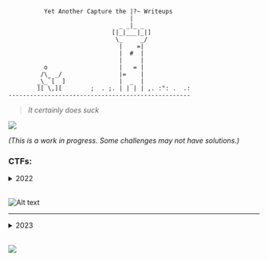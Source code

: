 
```
          Yet Another Capture the |?~ Writeups
                                  |
                               _ _|_ _
                             [|_|___|_|]
                              \_     _/
                               |    =|
                               |  #  |
                               |     |
          o                    |   = |
         /\_ _/                |=    |
        _\_`[  ]               |  _  |
        ][ \,][        ;  . ;. | | | | ,. :": .  .: 
---------------------------------------------------
```

> *It certainly does suck*

![](https://thumbs.gfycat.com/SoreWhisperedAmericantoad-max-1mb.gif)

*(This is a work in progress. Some challenges may not have solutions.)*

### CTFs:

<details>
  <summary>2022</summary> 

<br />

---
BDSec 2022 | https://ctftime.org/event/1699

<details>
  <summary>Challenges</summary> 

- Category: Networking
    - [Victim Attacker](2022/BDSec-2022/victim_attacker.md)
    - [Which FTP?](2022/BDSec-2022/which_ftp.md)
    - [FTP Creads](2022/BDSec-2022/ftp_creads.md)
    - [Uploaded File](2022/BDSec-2022/uploaded_file.md)
    - [Log File](2022/BDSec-2022/log_file.md)
    - [Administrator](2022/BDSec-2022/adminstrator.md)
    - [Secret Key](2022/BDSec-2022/secret_key.md)

- Category: OSINT
    - [Find Rejvi](2022/BDSec-2022/find_rejvi.md)

- Category: Cryptography
    - [Crypto](2022/BDSec-2022/crypto.md)
    - [VIPx01](2022/BDSec-2022/vipx01.md)
    - [VIPx02](2022/BDSec-2022/vipx02.md)
    <!--
    - [Fake](2022/BDSec-2022/fake.md)
    - [Dominoes](2022/BDSec-2022/dominoes.md) 
    -->
    - [Basically RSA](2022/BDSec-2022/basically_rsa.md)
</details>

<br />

---
MCH2022-CTF | https://ctftime.org/event/1696/

<details>
  <summary>Challenges</summary> 

- Category: Networking
    - [My First PCAP](MCH2022-CTF/my_first_pcap.md)
<!--
- Category: Binary
    - [For Aiur](2022/MCH2022-CTF/for_aiur.md)

- Category: Forensics
    - [Extensions](2022/MCH2022-CTF/extensions.md)
-->
- Category: Misc
    - [For Starters](2022/MCH2022-CTF/for_starters.md)
</details>

<br />

<!--
---
UIUCTF-2022 | https://ctftime.org/event/1600/

<details>
  <summary>Challenges</summary> 

- Category: OSINT
    - [Everyone's A Critic 1](2022/UIUCTF-2022/everyones_a_critic_1.md)
    - [Everyone's A Critic 2](2022/UIUCTF-2022/everyones_a_critic_2.md)

</details>

<br />
-->
---
UACTF-2022 | https://ctftime.org/event/1638/

<details>
  <summary>Challenges</summary> 

- Category: Reversing
    - [Sanity Check](2022/UACTF-2022/sanity_check.md)

- Category: Crypto
    - [Peter Works at Bendigo](2022/UACTF-2022/peter_works_at_bendigo.md)

</details>

<br />

---
RACTF-2022 | https://ctftime.org/event/1678/

<details>
  <summary>Challenges</summary> 

- Category: OSINT
    - [Travel Japan](2022/RACTF-2022/travel_japan.md)

- Category: Crypto
    - [French](2022/RACTF-2022/french.md)

</details>

<br />

<!-- 
---
MapleCTF-2022 | https://ctftime.org/event/1676

<details>
  <summary>Challenges</summary> 

- Category: 

- Category: 

</details>

<br /> -->

---
WRECKCTF-2022 | https://ctftime.org/event/1775/

<details>
  <summary>Challenges</summary> 

- Category: Cryptography
  - [Spin](2022/WRECKCTF/spin.md)
  - [Baby RSA](2022/WRECKCTF/baby-rsa.md)

<!-- - Category:  -->

</details>

<br />

---
Security Valley 2022 | https://ctftime.org/event/1799

<details>
  <summary>Challenges</summary> 

- Category: Cryptography
  - [French](2022/SV-CTF-2022/french.md)
  - [Capture Message](2022/SV-CTF-2022/capture-message.md)

</details>

<br />

---
TUCTF-2022 | https://ctftime.org/event/1830/

<details>
  <summary>Challenges</summary> 

- Category: Cryptography
  - [More Effort](2022/TUCTF-2022/more-effort.md)
  - [A Sheep Over Fence](2022/TUCTF-2022/a-sheep-jump-over-fence.md)

- Category: Forensics
  - [Secret Kitteh](2022/TUCTF-2022/secret-kitteh.md)
  - [Kraken](2022/TUCTF-2022/kraken.md)

</details>

<br />

---
XMAS CTF 2022 | https://ctftime.org/event/1787

<details>
  <summary>Challenges</summary> 

- Category: Binary Exploitation
  - [Santa's Complaint Hotline](2022/XMAS-CTF-202/santas-complaint-hotline.md)

- Category: Cryptography
  - [Strange Circles](2022/XMAS-CTF-202/strange_circles.md)


- Category: Reverse Engineering
  - [Gimi's Wonderland](2022/XMAS-CTF-202/gimis-wonderland.md)
  - [Don't Trust Snakes](2022/XMAS-CTF-202/dont-trust-snakes.md)
  - [Presents?](2022/XMAS-CTF-202/presents.md)

- Category: Misc
  - [Manipulated Christmas](2022/XMAS-CTF-202/manipulated-christmas.md)

</details>

<br />

</details>

<br />

<!------- End of 2022 Banner ------->

<!-- ![](https://static.wikia.nocookie.net/matrix/images/8/87/Asleep_at_computer-0.png/revision/latest/scale-to-width-down/1000?cb=20181025033637) -->

<!-- <div class="banner">
  <img src="https://i.stack.imgur.com/wVfnh.jpg" />
</div>

<style>
  .banner {
      overflow: hidden;
  }

  .banner img {
      margin: -60px 0 -63px 0;
  }
</style> -->

<!-- Could not render the above above banner in GitHub Markdown. See: https://github.com/orgs/community/discussions/22728 -->

![Alt text](https://i.kym-cdn.com/photos/images/original/001/339/785/269.jpg)

---

<details>
  <summary>2023</summary> 

<br />

LACTF-2023 | https://ctftime.org/event/1732

<details>
  <summary>Challenges</summary> 

- Category: Misc
    - [CATS!](2023/LACTF-2023/cats.md)
    - [EBE](2023/LACTF-2023/EBE.md)
    - [Hike to Where?](2023/LACTF-2023/hike-to-where.md)

- Category: Crypto
    - [One More Time Pad](2023/LACTF-2023/one-more-time-pad.md)
    - [Rolling in the Mud](2023/LACTF-2023/rolling-in-the-mud.md)
    - [Ravin Cryptosystem](2023/LACTF-2023/ravin-cryptosystem.md)

- Category: Rev
    - [Caterpillar](2023/LACTF-2023/caterpillar.md)


</details>

<br />

Trellix Hax 2023 | https://ctftime.org/event/1882

<details>
  <summary>Challenges</summary> 

- Category: Web
    - [We Need to Break Free](2023/Trellix-Hax-2023/we-need-to-break-free.md)

- Category: Reversing
    - [Spying Through the Web Door](2023/Trellix-Hax-2023/spying-through-the-webdoor.md)

</details>

<br />

<!-- UTCTF 2023 | https://ctftime.org/event/1919

<details>
  <summary>Challenges</summary> 

- Category: 
    - placeholder

- Category: 
    - placeholder

</details>

<br /> -->

cursedCTF 2023 | https://ctftime.org/event/1887

<details>
  <summary>Challenges</summary> 

- Category: OSINT
    - [im alone im alone im alone im alone weed weed weed](2023/cursedCTF-2023/im-alone-im-alone-im-alone-im-alone-weed-weed-weed.md)
- Category: Crypto 
    - [Find the Paper](2023/cursedCTF-2023/find-the-paper.md)
- Category: Reversing
    - 
    
</details>

<br />

</details>

<br />

![](https://pbs.twimg.com/media/EcWv_-1XsAAIbeL?format=jpg&name=large)